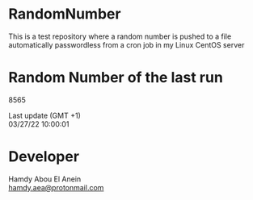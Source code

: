 # RandomNumber    
This is a test repository where a random number is pushed to a file automatically passwordless from a cron job in my Linux CentOS server    
# Random Number of the last run   
8565
      
Last update (GMT +1)    
03/27/22 10:00:01
# Developer    
Hamdy Abou El Anein   
hamdy.aea@protonmail.com
